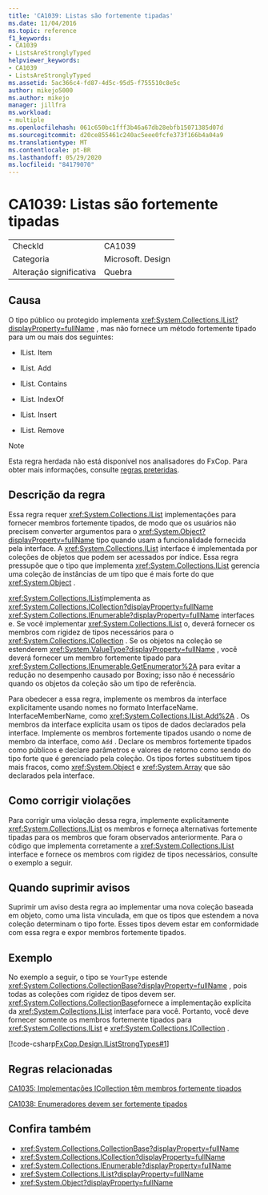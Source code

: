 ```yaml
---
title: 'CA1039: Listas são fortemente tipadas'
ms.date: 11/04/2016
ms.topic: reference
f1_keywords:
- CA1039
- ListsAreStronglyTyped
helpviewer_keywords:
- CA1039
- ListsAreStronglyTyped
ms.assetid: 5ac366c4-fd87-4d5c-95d5-f755510c8e5c
author: mikejo5000
ms.author: mikejo
manager: jillfra
ms.workload:
- multiple
ms.openlocfilehash: 061c650bc1fff3b46a67db28ebfb15071385d07d
ms.sourcegitcommit: d20ce855461c240ac5eee0fcfe373f166b4a04a9
ms.translationtype: MT
ms.contentlocale: pt-BR
ms.lasthandoff: 05/29/2020
ms.locfileid: "84179070"
---
```

# <a name="ca1039-lists-are-strongly-typed"></a>CA1039: Listas são fortemente tipadas

|||
|-|-|
|CheckId|CA1039|
|Categoria|Microsoft. Design|
|Alteração significativa|Quebra|

## <a name="cause"></a>Causa

O tipo público ou protegido implementa <xref:System.Collections.IList?displayProperty=fullName> , mas não fornece um método fortemente tipado para um ou mais dos seguintes:

- IList. Item

- IList. Add

- IList. Contains

- IList. IndexOf

- IList. Insert

- IList. Remove

> [!NOTE]
> Esta regra herdada não está disponível nos analisadores do FxCop. Para obter mais informações, consulte [regras preteridas](fxcop-rule-port-status.md#deprecated-rules).

## <a name="rule-description"></a>Descrição da regra

Essa regra requer <xref:System.Collections.IList> implementações para fornecer membros fortemente tipados, de modo que os usuários não precisem converter argumentos para o <xref:System.Object?displayProperty=fullName> tipo quando usam a funcionalidade fornecida pela interface. A <xref:System.Collections.IList> interface é implementada por coleções de objetos que podem ser acessados por índice. Essa regra pressupõe que o tipo que implementa <xref:System.Collections.IList> gerencia uma coleção de instâncias de um tipo que é mais forte do que <xref:System.Object> .

<xref:System.Collections.IList>implementa as <xref:System.Collections.ICollection?displayProperty=fullName> <xref:System.Collections.IEnumerable?displayProperty=fullName> interfaces e. Se você implementar <xref:System.Collections.IList> o, deverá fornecer os membros com rigidez de tipos necessários para o <xref:System.Collections.ICollection> . Se os objetos na coleção se estenderem <xref:System.ValueType?displayProperty=fullName> , você deverá fornecer um membro fortemente tipado para <xref:System.Collections.IEnumerable.GetEnumerator%2A> para evitar a redução no desempenho causado por Boxing; isso não é necessário quando os objetos da coleção são um tipo de referência.

Para obedecer a essa regra, implemente os membros da interface explicitamente usando nomes no formato InterfaceName. InterfaceMemberName, como <xref:System.Collections.IList.Add%2A> . Os membros da interface explícita usam os tipos de dados declarados pela interface. Implemente os membros fortemente tipados usando o nome de membro da interface, como `Add` . Declare os membros fortemente tipados como públicos e declare parâmetros e valores de retorno como sendo do tipo forte que é gerenciado pela coleção. Os tipos fortes substituem tipos mais fracos, como <xref:System.Object> e <xref:System.Array> que são declarados pela interface.

## <a name="how-to-fix-violations"></a>Como corrigir violações
Para corrigir uma violação dessa regra, implemente explicitamente <xref:System.Collections.IList> os membros e forneça alternativas fortemente tipadas para os membros que foram observados anteriormente. Para o código que implementa corretamente a <xref:System.Collections.IList> interface e fornece os membros com rigidez de tipos necessários, consulte o exemplo a seguir.

## <a name="when-to-suppress-warnings"></a>Quando suprimir avisos
Suprimir um aviso desta regra ao implementar uma nova coleção baseada em objeto, como uma lista vinculada, em que os tipos que estendem a nova coleção determinam o tipo forte. Esses tipos devem estar em conformidade com essa regra e expor membros fortemente tipados.

## <a name="example"></a>Exemplo
No exemplo a seguir, o tipo se `YourType` estende <xref:System.Collections.CollectionBase?displayProperty=fullName> , pois todas as coleções com rigidez de tipos devem ser. <xref:System.Collections.CollectionBase>fornece a implementação explícita da <xref:System.Collections.IList> interface para você. Portanto, você deve fornecer somente os membros fortemente tipados para <xref:System.Collections.IList> e <xref:System.Collections.ICollection> .

[!code-csharp[FxCop.Design.IListStrongTypes#1](../code-quality/codesnippet/CSharp/ca1039-lists-are-strongly-typed_1.cs)]

## <a name="related-rules"></a>Regras relacionadas
[CA1035: Implementações ICollection têm membros fortemente tipados](../code-quality/ca1035.md)

[CA1038: Enumeradores devem ser fortemente tipados](../code-quality/ca1038.md)

## <a name="see-also"></a>Confira também

- <xref:System.Collections.CollectionBase?displayProperty=fullName>
- <xref:System.Collections.ICollection?displayProperty=fullName>
- <xref:System.Collections.IEnumerable?displayProperty=fullName>
- <xref:System.Collections.IList?displayProperty=fullName>
- <xref:System.Object?displayProperty=fullName>
